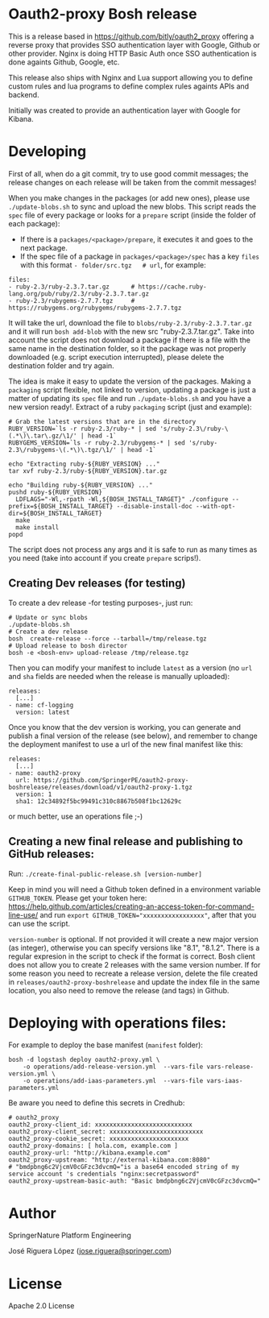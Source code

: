 # Oauth2-proxy Bosh release

This is a release based in https://github.com/bitly/oauth2_proxy
offering a reverse proxy that provides SSO authentication layer with Google,
Github or other provider. Nginx is doing HTTP Basic Auth once SSO authentication
is done againts Github, Google, etc. 

This release also ships with Nginx and Lua support allowing you to define
custom rules and lua programs to define complex rules againts APIs and backend.

Initially was created to provide an authentication layer with Google for Kibana.


# Developing

First of all, when do a git commit, try to use good commit messages; the release
changes on each release will be taken from the commit messages!

When you make changes in the packages (or add new ones), please use
`./update-blobs.sh` to sync and upload the new blobs. This script reads the `spec` file 
of every package or looks for a `prepare` script (inside the folder of each package):

* If there is a `packages/<package>/prepare`, it executes it and goes to the next package.
* If the spec file of a package in `packages/<package>/spec` has a key `files` with this
format `- folder/src.tgz   # url`, for example:
```
files:
- ruby-2.3/ruby-2.3.7.tar.gz      # https://cache.ruby-lang.org/pub/ruby/2.3/ruby-2.3.7.tar.gz
- ruby-2.3/rubygems-2.7.7.tgz     # https://rubygems.org/rubygems/rubygems-2.7.7.tgz
```
It will take the url, download the file to `blobs/ruby-2.3/ruby-2.3.7.tar.gz` and
it will run `bosh add-blob` with the new src "ruby-2.3.7.tar.gz". Take into
account the script does not download a package if there is a file with the same
name in the destination folder, so it the package was not properly downloaded
(e.g. script execution interrupted), please delete the destination folder and try
again.

The idea is make it easy to update the version of the packages. Making a `packaging`
script flexible, not linked to version, updating a package is just a matter of 
updating its `spec` file and run `./update-blobs.sh` and you have a new version
ready!. Extract of a ruby `packaging` script (just and example):
```
# Grab the latest versions that are in the directory
RUBY_VERSION=`ls -r ruby-2.3/ruby-* | sed 's/ruby-2.3\/ruby-\(.*\)\.tar\.gz/\1/' | head -1`
RUBYGEMS_VERSION=`ls -r ruby-2.3/rubygems-* | sed 's/ruby-2.3\/rubygems-\(.*\)\.tgz/\1/' | head -1`

echo "Extracting ruby-${RUBY_VERSION} ..."
tar xvf ruby-2.3/ruby-${RUBY_VERSION}.tar.gz

echo "Building ruby-${RUBY_VERSION} ..."
pushd ruby-${RUBY_VERSION}
  LDFLAGS="-Wl,-rpath -Wl,${BOSH_INSTALL_TARGET}" ./configure --prefix=${BOSH_INSTALL_TARGET} --disable-install-doc --with-opt-dir=${BOSH_INSTALL_TARGET}
  make
  make install
popd
```

The script does not process any args and it is safe to run as many times as you need
(take into account if you create `prepare` scrips!).


## Creating Dev releases (for testing)

To create a dev release -for testing purposes-, just run:

```
# Update or sync blobs
./update-blobs.sh
# Create a dev release
bosh  create-release --force --tarball=/tmp/release.tgz
# Upload release to bosh director
bosh -e <bosh-env> upload-release /tmp/release.tgz
```

Then you can modify your manifest to include `latest` as a version (no `url` and `sha` 
fields are needed when the release is manually uploaded): 

```
releases:
  [...]
- name: cf-logging
  version: latest
```

Once you know that the dev version is working, you can generate and publish a final
version of the release (see  below), and remember to change the deployment manifest
to use a url of the new final manifest like this:

```
releases:
  [...]
- name: oauth2-proxy
  url: https://github.com/SpringerPE/oauth2-proxy-boshrelease/releases/download/v1/oauth2-proxy-1.tgz
  version: 1
  sha1: 12c34892f5bc99491c310c8867b508f1bc12629c
```

or much better, use an operations file ;-)



## Creating a new final release and publishing to GitHub releases:

Run: `./create-final-public-release.sh [version-number]`

Keep in mind you will need a Github token defined in a environment variable `GITHUB_TOKEN`.
Please get your token here: https://help.github.com/articles/creating-an-access-token-for-command-line-use/
and run `export GITHUB_TOKEN="xxxxxxxxxxxxxxxxx"`, after that you can use the script.

`version-number` is optional. If not provided it will create a new major version
(as integer), otherwise you can specify versions like "8.1", "8.1.2". There is a
regular expresion in the script to check if the format is correct. Bosh client
does not allow you to create 2 releases with the same version number. If for some
reason you need to recreate a release version, delete the file created in 
`releases/oauth2-proxy-boshrelease` and update the index file in the same location,
you also need to remove the release (and tags) in Github.



# Deploying with operations files:


For example to deploy the base manifest (`manifest` folder):
 

```
bosh -d logstash deploy oauth2-proxy.yml \
    -o operations/add-release-version.yml  --vars-file vars-release-version.yml \
    -o operations/add-iaas-parameters.yml  --vars-file vars-iaas-parameters.yml
```


Be aware you need to define this secrets in Credhub:

```
# oauth2_proxy
oauth2_proxy-client_id: xxxxxxxxxxxxxxxxxxxxxxxxxxx
oauth2_proxy-client_secret: xxxxxxxxxxxxxxxxxxxxxxxxxx
oauth2_proxy-cookie_secret: xxxxxxxxxxxxxxxxxxxxxx
oauth2_proxy-domains: [ hola.com, example.com ]
oauth2_proxy-url: "http://kibana.example.com"
oauth2_proxy-upstream: "http://external-kibana.com:8080"
# "bmdpbng6c2VjcmV0cGFzc3dvcmQ="is a base64 encoded string of my service account 's credentials "nginx:secretpassword"
oauth2_proxy-upstream-basic-auth: "Basic bmdpbng6c2VjcmV0cGFzc3dvcmQ="
```


# Author


SpringerNature Platform Engineering

José Riguera López (jose.riguera@springer.com)


# License

Apache 2.0 License
